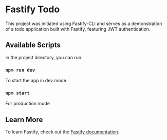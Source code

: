 # Fastify Todo
This project was initiated using Fastify-CLI and serves as a demonstration of a todo application built with Fastify, featuring JWT authentication.

## Available Scripts

In the project directory, you can run:

### `npm run dev`

To start the app in dev mode.

### `npm start`

For production mode

## Learn More

To learn Fastify, check out the [Fastify documentation](https://www.fastify.io/docs/latest/).
